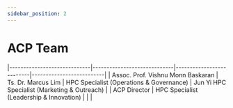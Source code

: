 ```yaml
---
sidebar_position: 2
---
```


# ACP Team

<!-- FIXME: Remove Dr Vishnu? -->

<!-- | ![](./images/acp-vishnu.jpg) | ![](./images/acp-marcus.jpg) | ![](./images/acp-lim.jpg) | ![](./images/acp-junyi.jpg) | -->
|-----------------------------|-----------------------------|--------------------------|--------------------------|
| Assoc. Prof. Vishnu Monn Baskaran  | Ts. Dr. Marcus Lim  | HPC Specialist (Operations & Governance) | Jun Yi HPC Specialist (Marketing & Outreach) |
| ACP Director | HPC Specialist (Leadership & Innovation) |  |  |

